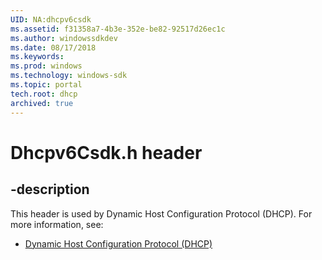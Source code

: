 ```yaml
---
UID: NA:dhcpv6csdk
ms.assetid: f31358a7-4b3e-352e-be82-92517d26ec1c
ms.author: windowssdkdev
ms.date: 08/17/2018
ms.keywords: 
ms.prod: windows
ms.technology: windows-sdk
ms.topic: portal
tech.root: dhcp
archived: true
---
```


# Dhcpv6Csdk.h header


## -description


This header is used by Dynamic Host Configuration Protocol (DHCP). For more information, see:

- [Dynamic Host Configuration Protocol (DHCP)](../_dhcp)
